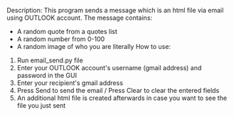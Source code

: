 Description: This program sends a message which is an html file via email using OUTLOOK account.
The message contains:
- A random quote from a quotes list
- A random number from 0-100
- A random image of who you are literally 
How to use:
1. Run email_send.py file
2. Enter your OUTLOOK account's username (gmail address) and password in the GUI
3. Enter your recipient's gmail address
4. Press Send to send the email / Press Clear to clear the entered fields
5. An additional html file is created afterwards in case you want to see the file you just sent
